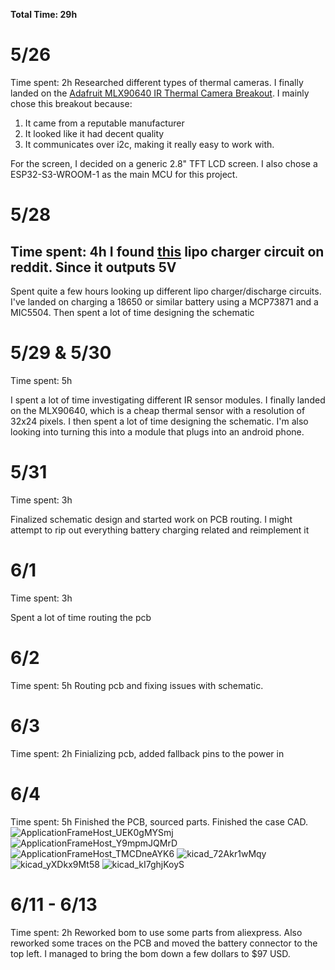 **Total Time: 29h**

# 5/26
Time spent: 2h
Researched different types of thermal cameras. I finally landed on the [Adafruit MLX90640 IR Thermal Camera Breakout](https://www.adafruit.com/product/4407).
I mainly chose this breakout because:
1. It came from a reputable manufacturer
2. It looked like it had decent quality
3. It communicates over i2c, making it really easy to work with.

For the screen, I decided on a generic 2.8" TFT LCD screen.
I also chose a ESP32-S3-WROOM-1 as the main MCU for this project.

# 5/28
Time spent: 4h
I found [this](https://www.reddit.com/r/electronics/comments/a70koi/comment/ebzriyd/) lipo charger circuit on reddit. Since it outputs 5V
--
Spent quite a few hours looking up different lipo charger/discharge circuits. I've landed on charging a 18650 or similar battery using a MCP73871 and a MIC5504. Then spent a lot of time designing the schematic

# 5/29 & 5/30
Time spent: 5h

I spent a lot of time investigating different IR sensor modules. I finally landed on the MLX90640, which is a cheap thermal sensor with a resolution of 32x24 pixels. I then spent a lot of time designing the schematic.
I'm also looking into turning this into a module that plugs into an android phone.

# 5/31
Time spent: 3h

Finalized schematic design and started work on PCB routing. I might attempt to rip out everything battery charging related and reimplement it

# 6/1
Time spent: 3h

Spent a lot of time routing the pcb

# 6/2
Time spent: 5h
Routing pcb and fixing issues with schematic.

# 6/3
Time spent: 2h
Finializing pcb, added fallback pins to the power in

# 6/4
Time spent: 5h
Finished the PCB, sourced parts. Finished the case CAD.
![ApplicationFrameHost_UEK0gMYSmj](https://github.com/user-attachments/assets/2054bd38-e86a-48ae-a2cf-0893621192db)
![ApplicationFrameHost_Y9mpmJQMrD](https://github.com/user-attachments/assets/5d0aea0a-1581-4210-8405-b96ca57c3fa6)
![ApplicationFrameHost_TMCDneAYK6](https://github.com/user-attachments/assets/4597f4c2-b643-4aba-a8d6-1164c3917146)
![kicad_72Akr1wMqy](https://github.com/user-attachments/assets/3c58292e-0594-4c71-914f-dc51813e364f)
![kicad_yXDkx9Mt58](https://github.com/user-attachments/assets/9376405d-6afe-4d93-b60b-b3e33d982e1e)
![kicad_kI7ghjKoyS](https://github.com/user-attachments/assets/3129d40e-ae51-465a-864d-077ebcc0ca00)

# 6/11 - 6/13
Time spent: 2h
Reworked bom to use some parts from aliexpress. Also reworked some traces on the PCB and moved the battery connector to the top left. I managed to bring the bom down a few dollars to $97 USD.
